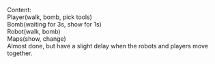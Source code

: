Content:  
Player(walk, bomb, pick tools)  
Bomb(waiting for 3s, show for 1s)  
Robot(walk, bomb)  
Maps(show, change)  
Almost done, but have a slight delay when the robots and players move together.  
